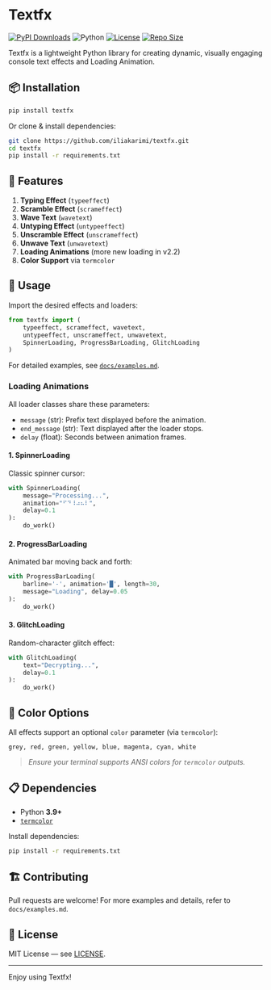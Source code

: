 # Textfx

[![PyPI Downloads](https://static.pepy.tech/badge/textfx)](https://pepy.tech/project/textfx)
![Python](https://img.shields.io/badge/python-3.9%2B-blue)
[![License](https://img.shields.io/github/license/iliakarimi/textfx)](https://github.com/iliakarimi/textfx/blob/main/LICENSE)
[![Repo Size](https://img.shields.io/github/repo-size/iliakarimi/textfx)](https://github.com/iliakarimi/textfx)

Textfx is a lightweight Python library for creating dynamic, visually engaging console text effects and Loading Animation.

## 📦 Installation

```bash
pip install textfx
```

Or clone & install dependencies:

```bash
git clone https://github.com/iliakarimi/textfx.git
cd textfx
pip install -r requirements.txt
```

## 🎨 Features

1. **Typing Effect** (`typeeffect`)
2. **Scramble Effect** (`scrameffect`)
3. **Wave Text** (`wavetext`)
4. **Untyping Effect** (`untypeeffect`)
5. **Unscramble Effect** (`unscrameffect`)
6. **Unwave Text** (`unwavetext`)
7. **Loading Animations** (more new loading in v2.2)
8. **Color Support** via `termcolor`

## 🚀 Usage

Import the desired effects and loaders:

```python
from textfx import (
    typeeffect, scrameffect, wavetext,
    untypeeffect, unscrameffect, unwavetext,
    SpinnerLoading, ProgressBarLoading, GlitchLoading
)
```

For detailed examples, see [`docs/examples.md`](docs/examples.md).

### Loading Animations

All loader classes share these parameters:

* `message` (str): Prefix text displayed before the animation.
* `end_message` (str): Text displayed after the loader stops.
* `delay` (float): Seconds between animation frames.

#### 1. SpinnerLoading

Classic spinner cursor:

```python
with SpinnerLoading(
    message="Processing...",
    animation="⠋⠙⠸⠴⠦⠇",
    delay=0.1
):
    do_work()
```

#### 2. ProgressBarLoading

Animated bar moving back and forth:

```python
with ProgressBarLoading(
    barline='-', animation='█', length=30,
    message="Loading", delay=0.05
):
    do_work()
```

#### 3. GlitchLoading

Random-character glitch effect:

```python
with GlitchLoading(
    text="Decrypting...",
    delay=0.1
):
    do_work()
```

## 🎨 Color Options

All effects support an optional `color` parameter (via `termcolor`):

```
grey, red, green, yellow, blue, magenta, cyan, white
```

> *Ensure your terminal supports ANSI colors for `termcolor` outputs.*

## 📋 Dependencies

* Python **3.9+**
* [`termcolor`](https://pypi.org/project/termcolor/)

Install dependencies:

```bash
pip install -r requirements.txt
```

## 🏗️ Contributing

Pull requests are welcome! For more examples and details, refer to `docs/examples.md`.

## 📄 License

MIT License — see [LICENSE](LICENSE).

---

Enjoy using Textfx!
